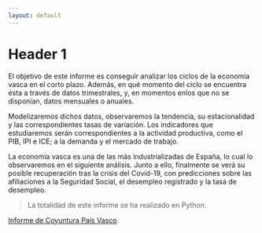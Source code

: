 ```yaml
---
layout: default
---
```


# Header 1



El objetivo de este informe es conseguir analizar los ciclos de la economía vasca en el corto plazo. Además, en qué momento del ciclo se encuentra ésta a través de datos trimestrales, y, en momentos enlos que no se disponían, datos mensuales o anuales.

Modelizaremos dichos datos, observaremos la tendencia, su estacionalidad y las correspondientes tasas de variación. Los indicadores que estudiaremos serán correspondientes a la actividad productiva, como el PIB, IPI e ICE; a la demanda y el mercado de trabajo.

La economía vasca es una de las más industrializadas de España, lo cual lo observaremos en el siguiente análisis. Junto a ello, finalmente se verá su posible recuperación tras la crisis del Covid-19, con predicciones sobre las afiliaciones a la Seguridad Social, el desempleo registrado y la tasa de desempleo.

>La totalidad de este informe se ha realizado en Python.

[Informe de Coyuntura País Vasco](./coyuntura-pais-vasco.html).
